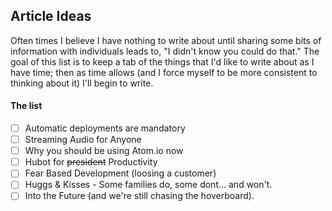 ## Article Ideas

Often times I believe I have nothing to write about until sharing some bits of information with individuals leads to, "I didn't know you could do that." The goal of this list is to keep a tab of the things that I'd like to write about as I have time; then as time allows (and I force myself to be more consistent to thinking about it) I'll begin to write.

#### The list

- [ ] Automatic deployments are mandatory
- [ ] Streaming Audio for Anyone
- [ ] Why you should be using Atom.io now
- [ ] Hubot for ~~president~~ Productivity
- [ ] Fear Based Development (loosing a customer)
- [ ] Huggs & Kisses - Some families do, some dont... and won't.
- [ ] Into the Future (and we're still chasing the hoverboard).
